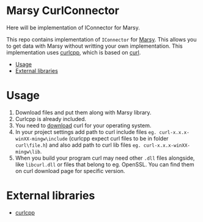 # Marsy CurlConnector
Here will be implementation of IConnector for Marsy.

This repo contains implementation of `IConnector` for [Marsy](https://github.com/AzuxDario/Marsy). This allows you to get data with Marsy without writting your own implementation. This implementation uses [curlcpp](https://github.com/JosephP91/curlcpp), which is based on [curl](https://curl.haxx.se/).
 
- [Usage](#usage)
- [External libraries](#external-libraries)

# Usage
1. Download files and put them along with Marsy library.
2. Curlcpp is already included.
3. You need to [download](https://curl.haxx.se/download.html) curl for your operating system.
4. In your project settings add path to curl include files `eg. curl-x.x.x-winXX-mingw\include` (curlcpp expect curl files to be in folder `curl\file.h`) and also add path to curl lib files `eg. curl-x.x.x-winXX-mingw\lib`.
5. When you build your program curl may need other `.dll` files alongside, like `libcurl.dll` or files that belong to eg. OpenSSL. You can find them on curl download page for specific version.

# External libraries
 * [curlcpp](https://github.com/JosephP91/curlcpp)
